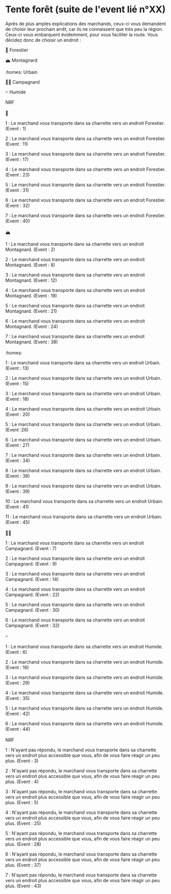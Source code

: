 # Tente forêt (suite de l'event lié n°XX)

Après de plus amples explications des marchands, ceux-ci vous demandent de choisir leur prochain arrêt, car ils ne connaissent que très peu la région. Ceux-ci vous embarquent évidemment, pour vous faciliter la route. Vous décidez donc de choisir un endroit :

:evergreen_tree: Forestier

:mountain_snow: Montagnard

:homes: Urbain

:woman_farmer: Campagnard

:sweat_drops: Humide

NRF
<br/>
<br/>
:evergreen_tree: 

1 : Le marchand vous transporte dans sa charrette vers un endroit Forestier. (Event : 1)

2 : Le marchand vous transporte dans sa charrette vers un endroit Forestier. (Event : 11)

3 : Le marchand vous transporte dans sa charrette vers un endroit Forestier. (Event : 17)

4 : Le marchand vous transporte dans sa charrette vers un endroit Forestier. (Event : 23)

5 : Le marchand vous transporte dans sa charrette vers un endroit Forestier. (Event : 31)

6 : Le marchand vous transporte dans sa charrette vers un endroit Forestier. (Event : 32)

7 : Le marchand vous transporte dans sa charrette vers un endroit Forestier. (Event : 40)
<br/>
<br/>
:mountain_snow: 

1 : Le marchand vous transporte dans sa charrette vers un endroit Montagnard. (Event : 2)

2 : Le marchand vous transporte dans sa charrette vers un endroit Montagnard. (Event : 8)

3 : Le marchand vous transporte dans sa charrette vers un endroit Montagnard. (Event : 12)

4 : Le marchand vous transporte dans sa charrette vers un endroit Montagnard. (Event : 19)

5 : Le marchand vous transporte dans sa charrette vers un endroit Montagnard. (Event : 21)

6 : Le marchand vous transporte dans sa charrette vers un endroit Montagnard. (Event : 24)

7 : Le marchand vous transporte dans sa charrette vers un endroit Montagnard. (Event : 38)
<br/>
<br/>
:homes: 

1 : Le marchand vous transporte dans sa charrette vers un endroit Urbain. (Event : 13)

2 : Le marchand vous transporte dans sa charrette vers un endroit Urbain. (Event : 15)

3 : Le marchand vous transporte dans sa charrette vers un endroit Urbain. (Event : 18)

4 : Le marchand vous transporte dans sa charrette vers un endroit Urbain. (Event : 20)

5 : Le marchand vous transporte dans sa charrette vers un endroit Urbain. (Event :26)

6 : Le marchand vous transporte dans sa charrette vers un endroit Urbain. (Event : 27)

7 : Le marchand vous transporte dans sa charrette vers un endroit Urbain. (Event : 34)

8 : Le marchand vous transporte dans sa charrette vers un endroit Urbain. (Event : 36)

9 : Le marchand vous transporte dans sa charrette vers un endroit Urbain. (Event : 39)

10 : Le marchand vous transporte dans sa charrette vers un endroit Urbain. (Event : 41)

11 : Le marchand vous transporte dans sa charrette vers un endroit Urbain. (Event : 45)
<br/>
<br/>
:woman_farmer: 

1 : Le marchand vous transporte dans sa charrette vers un endroit Campagnard. (Event : 7)

2 : Le marchand vous transporte dans sa charrette vers un endroit Campagnard. (Event : 9)

3 : Le marchand vous transporte dans sa charrette vers un endroit Campagnard. (Event : 14)

4 : Le marchand vous transporte dans sa charrette vers un endroit Campagnard. (Event : 22)

5 : Le marchand vous transporte dans sa charrette vers un endroit Campagnard. (Event : 30)

6 : Le marchand vous transporte dans sa charrette vers un endroit Campagnard. (Event : 32)
<br/>
<br/>
:sweat_drops: 

1 : Le marchand vous transporte dans sa charrette vers un endroit Humide. (Event : 6)

2 : Le marchand vous transporte dans sa charrette vers un endroit Humide. (Event : 16)

3 : Le marchand vous transporte dans sa charrette vers un endroit Humide. (Event : 29)

4 : Le marchand vous transporte dans sa charrette vers un endroit Humide. (Event : 35)

5 : Le marchand vous transporte dans sa charrette vers un endroit Humide. (Event : 42)

6 : Le marchand vous transporte dans sa charrette vers un endroit Humide. (Event : 44)
<br/>
<br/>
NRF

1 : N'ayant pas répondu, le marchand vous transporte dans sa charrette vers un endroit plus accessible que vous, afin de vous faire réagir un peu plus. (Event : 3)

2 : N'ayant pas répondu, le marchand vous transporte dans sa charrette vers un endroit plus accessible que vous, afin de vous faire réagir un peu plus. (Event : 4)

3 : N'ayant pas répondu, le marchand vous transporte dans sa charrette vers un endroit plus accessible que vous, afin de vous faire réagir un peu plus. (Event : 5)

4 : N'ayant pas répondu, le marchand vous transporte dans sa charrette vers un endroit plus accessible que vous, afin de vous faire réagir un peu plus. (Event : 25)

5 : N'ayant pas répondu, le marchand vous transporte dans sa charrette vers un endroit plus accessible que vous, afin de vous faire réagir un peu plus. (Event : 28)

6 : N'ayant pas répondu, le marchand vous transporte dans sa charrette vers un endroit plus accessible que vous, afin de vous faire réagir un peu plus. (Event : 37)

7 : N'ayant pas répondu, le marchand vous transporte dans sa charrette vers un endroit plus accessible que vous, afin de vous faire réagir un peu plus. (Event : 43)
